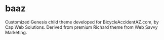 # baaz

Customized Genesis child theme developed for BicycleAccidentAZ.com, by Cap Web Solutions. Derived from premium Richard theme from Web Savvy Marketing. 
